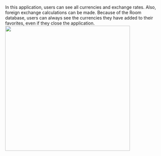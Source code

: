 In this application, users can see all currencies and exchange rates. Also, foreign exchange calculations can be made.
Because of the Room database, users can always see the currencies they have added to their favorites, even if they close the application.
<img src = "https://github.com/user-attachments/assets/e26f4f6b-1d0b-40c4-b4c9-d1f3eaf58eec" width="400"/>
